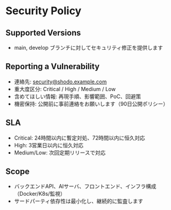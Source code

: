 # Security Policy

## Supported Versions
- main, develop ブランチに対してセキュリティ修正を提供します

## Reporting a Vulnerability
- 連絡先: security@shodo.example.com
- 重大度区分: Critical / High / Medium / Low
- 含めてほしい情報: 再現手順、影響範囲、PoC、回避策
- 機密保持: 公開前に事前連絡をお願いします（90日公開ポリシー）

## SLA
- Critical: 24時間以内に暫定対処、72時間以内に恒久対応
- High: 3営業日以内に恒久対応
- Medium/Low: 次回定期リリースで対応

## Scope
- バックエンドAPI、AIサーバ、フロントエンド、インフラ構成（Docker/K8s/監視）
- サードパーティ依存性は最小化し、継続的に監査します